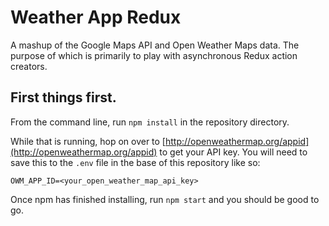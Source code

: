 # Weather App Redux

A mashup of the Google Maps API and Open Weather Maps data. The purpose of which is primarily to play with asynchronous Redux action creators.

## First things first.

From the command line, run `npm install` in the repository directory.

While that is running, hop on over to [http://openweathermap.org/appid](http://openweathermap.org/appid) to get your API key. You will need to save this to the `.env` file in the base of this repository like so:

```
OWM_APP_ID=<your_open_weather_map_api_key>
```

Once npm has finished installing, run `npm start` and you should be good to go.
